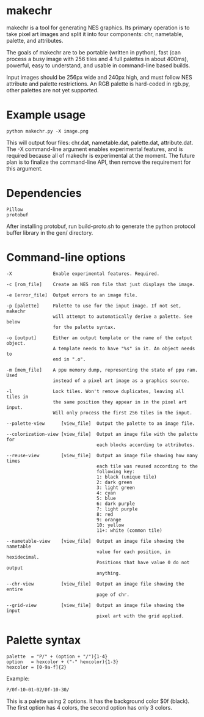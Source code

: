 # makechr

makechr is a tool for generating NES graphics. Its primary operation is to take pixel art images and split it into four components: chr, nametable, palette, and attributes.

The goals of makechr are to be portable (written in python), fast (can process a busy image with 256 tiles and 4 full palettes in about 400ms), powerful, easy to understand, and usable in command-line based builds.

Input images should be 256px wide and 240px high, and must follow NES attribute and palette restrictions. An RGB palette is hard-coded in rgb.py, other palettes are not yet supported.

# Example usage

    python makechr.py -X image.png

This will output four files: chr.dat, nametable.dat, palette.dat, attribute.dat. The -X command-line argument enables experimental features, and is required because all of makechr is experimental at the moment. The future plan is to finalize the command-line API, then remove the requirement for this argument.

# Dependencies

    Pillow
    protobuf

After installing protobuf, run build-proto.sh to generate the python protocol buffer library in the gen/ directory.

# Command-line options

    -X               Enable experimental features. Required.

    -c [rom_file]    Create an NES rom file that just displays the image.

    -e [error_file]  Output errors to an image file.

    -p [palette]     Palette to use for the input image. If not set, makechr
                     will attempt to automatically derive a palette. See below
                     for the palette syntax.

    -o [output]      Either an output template or the name of the output object.
                     A template needs to have "%s" in it. An object needs to
                     end in ".o".

    -m [mem_file]    A ppu memory dump, representing the state of ppu ram. Used
                     instead of a pixel art image as a graphics source.

    -l               Lock tiles. Won't remove duplicates, leaving all tiles in
                     the same position they appear in in the pixel art input.
                     Will only process the first 256 tiles in the input.

    --palette-view      [view_file]  Output the palette to an image file.

    --colorization-view [view_file]  Output an image file with the palette for
                                     each blocks according to attributes.

    --reuse-view        [view_file]  Output an image file showing how many times
                                     each tile was reused according to the
                                     following key:
                                     1: black (unique tile)
                                     2: dark green
                                     3: light green
                                     4: cyan
                                     5: blue
                                     6: dark purple
                                     7: light purple
                                     8: red
                                     9: orange
                                     10: yellow
                                     11+: white (common tile)

    --nametable-view    [view_file]  Output an image file showing the nametable
                                     value for each position, in hexidecimal.
                                     Positions that have value 0 do not output
                                     anything.

    --chr-view          [view_file]  Output an image file showing the entire
                                     page of chr.

    --grid-view         [view_file]  Output an image file showing the input
                                     pixel art with the grid applied.

# Palette syntax

    palette  = "P/" + (option + "/"){1-4}
    option   = hexcolor + ("-" hexcolor){1-3}
    hexcolor = [0-9a-f]{2}

Example:

    P/0f-10-01-02/0f-10-30/

This is a palette using 2 options. It has the background color $0f (black).
The first option has 4 colors, the second option has only 3 colors.
